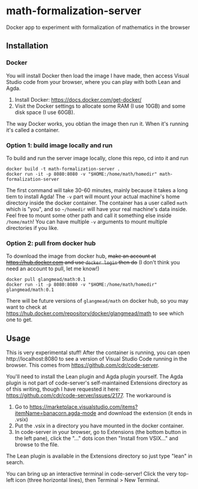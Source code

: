 # math-formalization-server
Docker app to experiment with formalization of mathematics in the browser

## Installation

### Docker
You will install Docker then load the image I have made, then access Visual Studio code from your browser, where you can play with both Lean and Agda.

1. Install Docker: https://docs.docker.com/get-docker/
2. Visit the Docker settings to allocate some RAM (I use 10GB) and some disk space (I use 60GB).

The way Docker works, you obtian the image then run it. When it's running it's called a container. 

### Option 1: build image locally and run
To build and run the server image locally, clone this repo, cd into it and run 
```
docker build -t math-formalization-server .
docker run -it -p 8080:8080 -v "$HOME:/home/math/homedir" math-formalization-server
```
The first command will take 30-60 minutes, mainly because it takes a long tiem to install Agda! The `-v` part will mount your actual machine's home directory inside the docker container. The container has a user called `math` which is "you", and so `~/homedir` will have your real machine's data inside. Feel free to mount some other path and call it something else inside `/home/math`! You can have multiple `-v` arguments to mount multiple directories if you like.

### Option 2: pull from docker hub
To download the image from docker hub, ~~make an account at https://hub.docker.com and use `docker login` then do~~ (I don't think you need an account to pull, let me know!)
```
docker pull glangmead/math:0.1
docker run -it -p 8080:8080 -v "$HOME:/home/math/homedir" glangmead/math:0.1
```
There will be future versions of `glangmead/math` on docker hub, so you may want to check at https://hub.docker.com/repository/docker/glangmead/math to see which one to get.

## Usage
This is very experimental stuff! After the container is running, you can open http://localhost:8080 to see a version of Visual Studio Code running in the browser. This comes from https://github.com/cdr/code-server. 

You'll need to install the Lean plugin and Agda plugin yourself. The Agda plugin is not part of code-server's self-maintained Extensions directory as of this writing, though I have requested it here: https://github.com/cdr/code-server/issues/2177. The workaround is 

1. Go to https://marketplace.visualstudio.com/items?itemName=banacorn.agda-mode and download the extension (it ends in .vsix)
2. Put the .vsix in a directory you have mounted in the docker container.
3. In code-server in your browser, go to Extensions (the bottom button in the left pane), click the "..." dots icon then "Install from VSIX..." and browse to the file.

The Lean plugin is available in the Extensions directory so just type "lean" in search.

You can bring up an interactive terminal in code-server! Click the very top-left icon (three horizontal lines), then Terminal > New Terminal.
